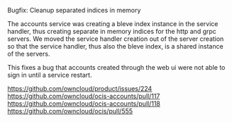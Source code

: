 Bugfix: Cleanup separated indices in memory

The accounts service was creating a bleve index instance in the service handler, thus creating separate in memory indices for the http and grpc servers. We moved the service handler creation out of the server creation so that the service handler, thus also the bleve index, is a shared instance of the servers.

This fixes a bug that accounts created through the web ui were not able to sign in until a service restart.

https://github.com/owncloud/product/issues/224
https://github.com/owncloud/ocis-accounts/pull/117
https://github.com/owncloud/ocis-accounts/pull/118
https://github.com/owncloud/ocis/pull/555
